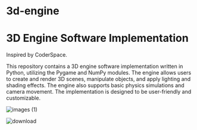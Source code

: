 # 3d-engine
<h1>3D Engine Software Implementation</h1>

Inspired by CoderSpace.

This repository contains a 3D engine software implementation written in Python, utilizing the Pygame and NumPy modules. The engine allows users to create and render 3D scenes, manipulate objects, and apply lighting and shading effects. The engine also supports basic physics simulations and camera movement. The implementation is designed to be user-friendly and customizable. 

![images (1)](https://github.com/ssaintx/3d-engine/assets/149256879/b076ba8b-8088-48ac-8f04-19101865d911)

![download](https://github.com/ssaintx/3d-engine/assets/149256879/0dfa8003-0fc6-4ded-8bf8-00ac96768f2c)
